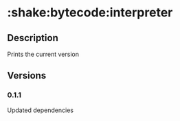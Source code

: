 # :shake:bytecode:interpreter
## Description
Prints the current version
## Versions
### 0.1.1
Updated dependencies